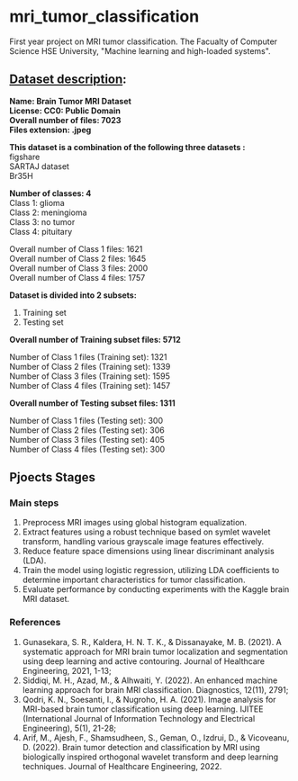 # mri_tumor_classification
First year project on MRI tumor classification. The Facualty of Computer Science HSE University, "Machine learning and high-loaded systems".

## [Dataset description](https://www.kaggle.com/datasets/masoudnickparvar/brain-tumor-mri-dataset/data):  
**Name: Brain Tumor MRI Dataset**  
**License: CC0: Public Domain**  
**Overall number of files: 7023**  
**Files extension: .jpeg**  

**This dataset is a combination of the following three datasets :**  
figshare  
SARTAJ dataset  
Br35H  

**Number of classes: 4**  
Class 1: glioma  
Class 2: meningioma  
Class 3: no tumor  
Class 4: pituitary  

Overall number of Class 1 files: 1621  
Overall number of Class 2 files: 1645  
Overall number of Class 3 files: 2000  
Overall number of Class 4 files: 1757  

**Dataset is divided into 2 subsets:**  
1. Training set  
2. Testing set  

**Overall number of Training subset files: 5712**  

Number of Class 1 files (Training set): 1321  
Number of Class 2 files (Training set): 1339  
Number of Class 3 files (Training set): 1595  
Number of Class 4 files (Training set): 1457  

**Overall number of Testing subset files: 1311**  

Number of Class 1 files (Testing set): 300  
Number of Class 2 files (Testing set): 306  
Number of Class 3 files (Testing set): 405  
Number of Class 4 files (Testing set): 300  




## Pjoects Stages

### Main steps

1. Preprocess MRI images using global histogram equalization.
2. Extract features using a robust technique based on symlet wavelet transform, handling various grayscale image features effectively.
3. Reduce feature space dimensions using linear discriminant analysis (LDA).
4. Train the model using logistic regression, utilizing LDA coefficients to determine important characteristics for tumor classification.
5. Evaluate performance by conducting experiments with the Kaggle brain MRI dataset.

### References

1. Gunasekara, S. R., Kaldera, H. N. T. K., & Dissanayake, M. B. (2021). A systematic approach for MRI brain tumor localization and segmentation using deep learning and active contouring. Journal of Healthcare Engineering, 2021, 1-13;
2. Siddiqi, M. H., Azad, M., & Alhwaiti, Y. (2022). An enhanced machine learning approach for brain MRI classification. Diagnostics, 12(11), 2791;
3. Qodri, K. N., Soesanti, I., & Nugroho, H. A. (2021). Image analysis for MRI-based brain tumor classification using deep learning. IJITEE (International Journal of Information Technology and Electrical Engineering), 5(1), 21-28;
4. Arif, M., Ajesh, F., Shamsudheen, S., Geman, O., Izdrui, D., & Vicoveanu, D. (2022). Brain tumor detection and classification by MRI using biologically inspired orthogonal wavelet transform and deep learning techniques. Journal of Healthcare Engineering, 2022.
